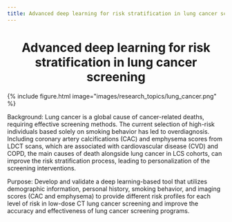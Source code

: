 ```yaml
---
title: Advanced deep learning for risk stratification in lung cancer screening
---
```


# <center><i class="Advanced deep learning for risk stratification in lung cancer screening"></i>Advanced deep learning for risk stratification in lung cancer screening</center>

{%
  include figure.html
  image="images/research_topics/lung_cancer.png"
%}

Background: Lung cancer is a global cause of cancer-related deaths, requiring effective screening methods. The current selection of high-risk individuals based solely on smoking behavior has led to overdiagnosis. Including coronary artery calcifications (CAC) and emphysema scores from LDCT scans, which are associated with cardiovascular disease (CVD) and COPD, the main causes of death alongside lung cancer in LCS cohorts, can improve the risk stratification process, leading to personalization of the screening interventions.

Purpose: Develop and validate a deep learning-based tool that utilizes demographic information, personal history, smoking behavior, and imaging scores (CAC and emphysema) to provide different risk profiles for each level of risk in low-dose CT lung cancer screening and improve the accuracy and effectiveness of lung cancer screening programs.
